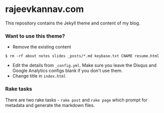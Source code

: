 
# rajeevkannav.com

This repository contains the Jekyll theme and content of my blog.

### Want to use this theme?

* Remove the existing content

```
$ rm -rf about notes slides _posts/*.md keybase.txt CNAME resume.html
```

* Edit the details from `_config.yml`. Make sure you leave the Disqus and
  Google Analytics configs blank if you don't use them.
* Change title in `index.html`

### Rake tasks

There are two rake tasks - `rake post` and `rake page` which prompt for
metadata and generate the markdown files.

